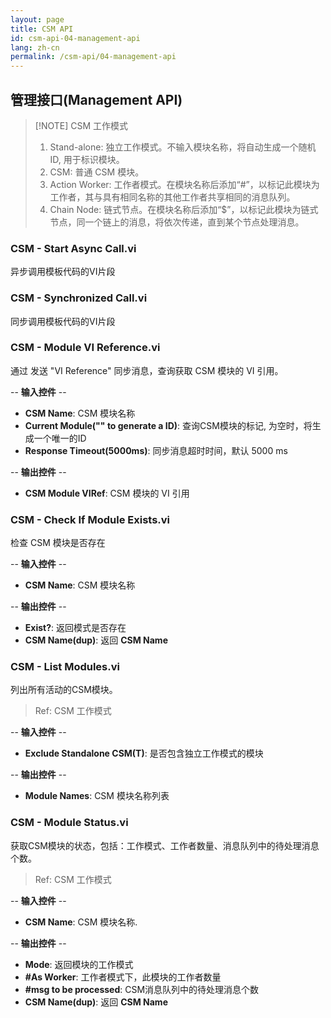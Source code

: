 ```yaml
---
layout: page
title: CSM API
id: csm-api-04-management-api
lang: zh-cn
permalink: /csm-api/04-management-api
---
```


## 管理接口(Management API)

> [!NOTE] CSM 工作模式
> 1. Stand-alone: 独立工作模式。不输入模块名称，将自动生成一个随机ID, 用于标识模块。
> 2. CSM: 普通 CSM 模块。
> 3. Action Worker: 工作者模式。在模块名称后添加“#”，以标记此模块为工作者，其与具有相同名称的其他工作者共享相同的消息队列。
> 4. Chain Node: 链式节点。在模块名称后添加“$”，以标记此模块为链式节点，同一个链上的消息，将依次传递，直到某个节点处理消息。

### CSM - Start Async Call.vi

异步调用模板代码的VI片段

### CSM - Synchronized Call.vi

同步调用模板代码的VI片段

### CSM - Module VI Reference.vi

通过 发送 "VI Reference" 同步消息，查询获取 CSM 模块的 VI 引用。

-- <b>输入控件</b> --
- <b>CSM Name</b>: CSM 模块名称
- <b>Current Module("" to generate a ID)</b>: 查询CSM模块的标记, 为空时，将生成一个唯一的ID
- <b>Response Timeout(5000ms)</b>: 同步消息超时时间，默认 5000 ms

-- <b>输出控件</b> --
- <b>CSM Module VIRef</b>: CSM 模块的 VI 引用

### CSM - Check If Module Exists.vi

检查 CSM 模块是否存在

-- <b>输入控件</b> --
- <b>CSM Name</b>: CSM 模块名称

-- <b>输出控件</b> --
- <b>Exist?</b>: 返回模式是否存在
- <b>CSM Name(dup)</b>: 返回 <b>CSM Name</b>

### CSM - List Modules.vi

列出所有活动的CSM模块。

> Ref: CSM 工作模式

-- <b>输入控件</b> --
- <b>Exclude Standalone CSM(T)</b>: 是否包含独立工作模式的模块

-- <b>输出控件</b> --
- <b>Module Names</b>: CSM 模块名称列表

### CSM - Module Status.vi

获取CSM模块的状态，包括：工作模式、工作者数量、消息队列中的待处理消息个数。

> Ref: CSM 工作模式

-- <b>输入控件</b> --
- <b>CSM Name</b>: CSM 模块名称.

-- <b>输出控件</b> --
- <b>Mode</b>: 返回模块的工作模式
- <b>#As Worker</b>: 工作者模式下，此模块的工作者数量
- <b>#msg to be processed</b>: CSM消息队列中的待处理消息个数
- <b>CSM Name(dup)</b>: 返回 <b>CSM Name</b>
